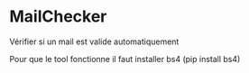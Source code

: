 # MailChecker
Vérifier si un mail est valide automatiquement

Pour que le tool fonctionne il faut installer bs4 (pip install bs4)
